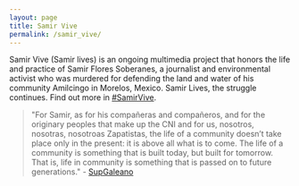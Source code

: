 ```yaml
---
layout: page
title: Samir Vive
permalink: /samir_vive/
---
```


Samir Vive (Samir lives) is an ongoing multimedia project that honors the life and practice of Samir Flores Soberanes, a journalist and environmental activist who was murdered for defending the land and water of his community Amilcingo in Morelos, Mexico. Samir Lives, the struggle continues. Find out more in [#SamirVive](https://www.samirvive.art/).


> "For Samir, as for his compañeras and compañeros, and for the originary peoples that make up the CNI and for us, nosotros, nosotras, nosotroas Zapatistas, the life of a community doesn’t take place only in the present: it is above all what is to come. The life of a community is something that is built today, but built for tomorrow. That is, life in community is something that is passed on to future generations." - [SupGaleano](http://enlacezapatista.ezln.org.mx/2020/10/11/part-five-the-gaze-and-the-distance-to-the-door/)
